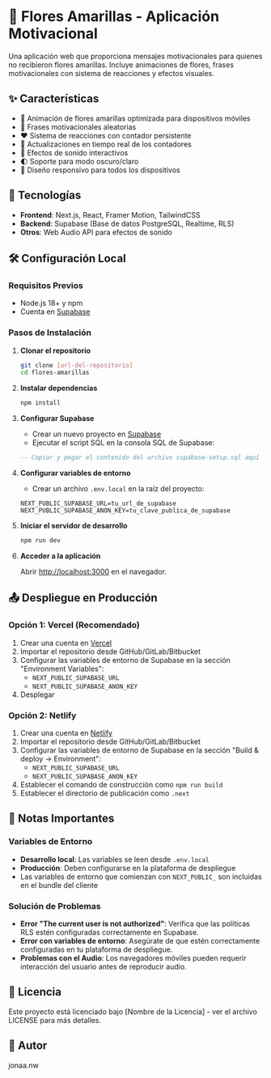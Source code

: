 # 🌻 Flores Amarillas - Aplicación Motivacional

Una aplicación web que proporciona mensajes motivacionales para quienes no recibieron flores amarillas. Incluye animaciones de flores, frases motivacionales con sistema de reacciones y efectos visuales.

## ✨ Características

- 🌼 Animación de flores amarillas optimizada para dispositivos móviles
- 💬 Frases motivacionales aleatorias
- ❤️ Sistema de reacciones con contador persistente
- 🔄 Actualizaciones en tiempo real de los contadores
- 🎵 Efectos de sonido interactivos
- 🌓 Soporte para modo oscuro/claro
- 📱 Diseño responsivo para todos los dispositivos

## 🚀 Tecnologías

- **Frontend**: Next.js, React, Framer Motion, TailwindCSS
- **Backend**: Supabase (Base de datos PostgreSQL, Realtime, RLS)
- **Otros**: Web Audio API para efectos de sonido

## 🛠️ Configuración Local

### Requisitos Previos

- Node.js 18+ y npm
- Cuenta en [Supabase](https://supabase.com)

### Pasos de Instalación

1. **Clonar el repositorio**

   ```bash
   git clone [url-del-repositorio]
   cd flores-amarillas
   ```

2. **Instalar dependencias**

   ```bash
   npm install
   ```

3. **Configurar Supabase**

   - Crear un nuevo proyecto en [Supabase](https://app.supabase.com)
   - Ejecutar el script SQL en la consola SQL de Supabase:

   ```sql
   -- Copiar y pegar el contenido del archivo supabase-setup.sql aquí
   ```

4. **Configurar variables de entorno**

   - Crear un archivo `.env.local` en la raíz del proyecto:

   ```
   NEXT_PUBLIC_SUPABASE_URL=tu_url_de_supabase
   NEXT_PUBLIC_SUPABASE_ANON_KEY=tu_clave_publica_de_supabase
   ```

5. **Iniciar el servidor de desarrollo**

   ```bash
   npm run dev
   ```

6. **Acceder a la aplicación**

   Abrir [http://localhost:3000](http://localhost:3000) en el navegador.

## 📤 Despliegue en Producción

### Opción 1: Vercel (Recomendado)

1. Crear una cuenta en [Vercel](https://vercel.com)
2. Importar el repositorio desde GitHub/GitLab/Bitbucket
3. Configurar las variables de entorno de Supabase en la sección "Environment Variables":
   - `NEXT_PUBLIC_SUPABASE_URL`
   - `NEXT_PUBLIC_SUPABASE_ANON_KEY`
4. Desplegar

### Opción 2: Netlify

1. Crear una cuenta en [Netlify](https://netlify.com)
2. Importar el repositorio desde GitHub/GitLab/Bitbucket
3. Configurar las variables de entorno de Supabase en la sección "Build & deploy → Environment":
   - `NEXT_PUBLIC_SUPABASE_URL`
   - `NEXT_PUBLIC_SUPABASE_ANON_KEY`
4. Establecer el comando de construcción como `npm run build`
5. Establecer el directorio de publicación como `.next`

## 📝 Notas Importantes

### Variables de Entorno

- **Desarrollo local**: Las variables se leen desde `.env.local`
- **Producción**: Deben configurarse en la plataforma de despliegue
- Las variables de entorno que comienzan con `NEXT_PUBLIC_` son incluidas en el bundle del cliente

### Solución de Problemas

- **Error "The current user is not authorized"**: Verifica que las políticas RLS estén configuradas correctamente en Supabase.
- **Error con variables de entorno**: Asegúrate de que estén correctamente configuradas en tu plataforma de despliegue.
- **Problemas con el Audio**: Los navegadores móviles pueden requerir interacción del usuario antes de reproducir audio.

## 📄 Licencia

Este proyecto está licenciado bajo [Nombre de la Licencia] - ver el archivo LICENSE para más detalles.

## 👤 Autor

jonaa.nw